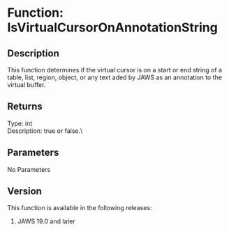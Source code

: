 # Function: IsVirtualCursorOnAnnotationString

## Description

This function determines if the virtual cursor is on a start or end
string of a table, list, region, object, or any text aded by JAWS as an
annotation to the virtual buffer.

## Returns

Type: int\
Description: true or false.\

## Parameters

No Parameters

## Version

This function is available in the following releases:

1.  JAWS 19.0 and later
